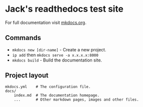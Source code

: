 # Jack's readthedocs test site 

For full documentation visit [mkdocs.org](https://www.mkdocs.org).

## Commands

* `mkdocs new [dir-name]` - Create a new project.
* `ip add` then `mkdocs serve -a x.x.x.x:8000`
* `mkdocs build` - Build the documentation site.

## Project layout

    mkdocs.yml    # The configuration file.
    docs/
        index.md  # The documentation homepage.
        ...       # Other markdown pages, images and other files.

